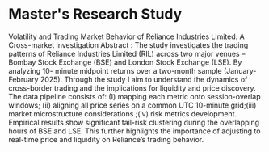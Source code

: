 # Master's Research Study 
Volatility and Trading Market Behavior of Reliance Industries Limited: A Cross-market investigation
Abstract : The study investigates the trading patterns of Reliance Industries Limited (RIL) across two major venues – Bombay Stock Exchange (BSE) and London Stock Exchange (LSE). By analyzing 10- minute midpoint returns over a two-month sample (January-February 2025). Through the study I aim to understand the dynamics of cross-border trading and the implications for liquidity and price discovery. The data pipeline consists of: (I) mapping each metric onto session-overlap windows; (ii) aligning all price series on a common UTC 10-minute grid;(iii) market microstructure considerations ;(iv) risk metrics development. Empirical results show significant tail-risk clustering during the overlapping hours of BSE and LSE. This further highlights the importance of adjusting to real-time price and liquidity on Reliance’s trading behavior. 
